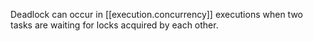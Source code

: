 

Deadlock can occur in [[execution.concurrency]] executions when two tasks are waiting for locks acquired by each other.

